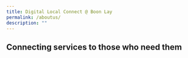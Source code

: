 ```yaml
---
title: Digital Local Connect @ Boon Lay
permalink: /aboutus/
description: ""
---
```

## Connecting services to those who need them

